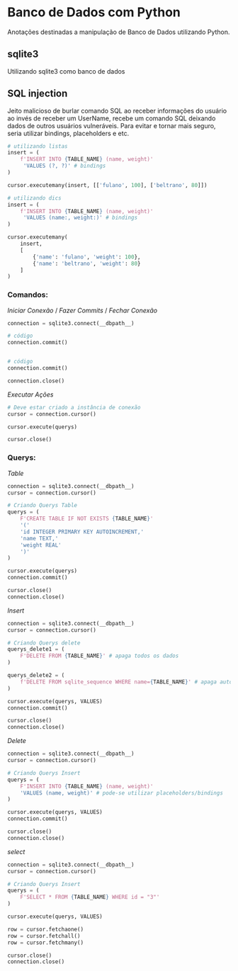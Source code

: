 # Banco de Dados com Python
Anotações destinadas a manipulação de Banco de Dados utilizando Python.

## sqlite3
Utilizando sqlite3 como banco de dados

## SQL injection
Jeito malicioso de burlar comando SQL ao receber informações do usuário ao invés de receber um UserName, recebe um comando SQL deixando dados de outros usuários vulneráveis. Para evitar e tornar mais seguro, seria utilizar bindings, placeholders e etc.
```Python
# utilizando listas
insert = (
    f'INSERT INTO {TABLE_NAME} (name, weight)'
     'VALUES (?, ?)' # bindings
)

cursor.executemany(insert, [['fulano', 100], ['beltrano', 80]])
```
```Python
# utilizando dics
insert = (
    f'INSERT INTO {TABLE_NAME} (name, weight)'
     'VALUES (name:, weight:)' # bindings
)

cursor.executemany(
    insert, 
    [
        {'name': 'fulano', 'weight': 100},
        {'name': 'beltrano', 'weight': 80}
    ]
)
```
### Comandos:
_Iniciar Conexão_ / _Fazer Commits_ / _Fechar Conexão_
```Python
connection = sqlite3.connect(__dbpath__)

# código
connection.commit()


# código
connection.commit()

connection.close()
```
_Executar Ações_
```Python
# Deve estar criado a instância de conexão
cursor = connection.cursor()

cursor.execute(querys)

cursor.close()
```

### Querys:
_Table_
```Python
connection = sqlite3.connect(__dbpath__)
cursor = connection.cursor()

# Criando Querys Table
querys = (
    F'CREATE TABLE IF NOT EXISTS {TABLE_NAME}'
    '('
    'id INTEGER PRIMARY KEY AUTOINCREMENT,'
    'name TEXT,'
    'weight REAL'
    ')'
)

cursor.execute(querys)
connection.commit()

cursor.close()
connection.close()
```
_Insert_
```Python
connection = sqlite3.connect(__dbpath__)
cursor = connection.cursor()

# Criando Querys delete
querys_delete1 = (
    F'DELETE FROM {TABLE_NAME}' # apaga todos os dados
)

querys_delete2 = (
    f'DELETE FROM sqlite_sequence WHERE name={TABLE_NAME}' # apaga autoincrement
)

cursor.execute(querys, VALUES)
connection.commit()

cursor.close()
connection.close()
```
_Delete_
```Python
connection = sqlite3.connect(__dbpath__)
cursor = connection.cursor()

# Criando Querys Insert
querys = (
    F'INSERT INTO {TABLE_NAME} (name, weight)'
    'VALUES (name, weight)' # pode-se utilizar placeholders/bindings
)

cursor.execute(querys, VALUES)
connection.commit()

cursor.close()
connection.close()
```
_select_
```python
connection = sqlite3.connect(__dbpath__)
cursor = connection.cursor()

# Criando Querys Insert
querys = (
    F'SELECT * FROM {TABLE_NAME} WHERE id = "3"' 
)

cursor.execute(querys, VALUES)

row = cursor.fetchaone()
row = cursor.fetchall()
row = cursor.fetchmany()

cursor.close()
connection.close()
```
